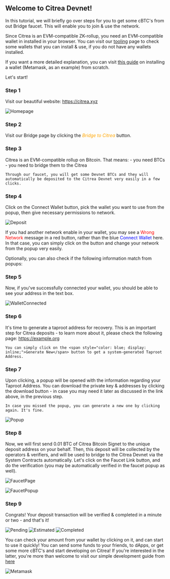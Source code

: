 
## Welcome to Citrea Devnet!

In this tutorial, we will briefly go over steps for you to get some cBTC's from out Bridge faucet. This will enable you to join & use the network. 

Since Citrea is an EVM-compatible ZK-rollup, you need an EVM-compatible wallet in installed in your browser. You can visit our [tooling](https://docs.citrea.xyz/users/user-tooling) page to check some wallets that you can install & use, if you do not have any wallets installed.

If you want a more detailed explanation, you can visit [this guide](install-a-wallet.md) on installing a wallet (Metamask, as an example) from scratch. 

Let's start!

### Step 1

Visit our beautiful website: https://citrea.xyz

![Homepage](/.gitbook/assets/user/1Homepage.png)

### Step 2

Visit our Bridge page by clicking the <span style="color: orange; display: inline;">*Bridge to Citrea*</span> button.

### Step 3

Citrea is an EVM-compatible rollup on Bitcoin. That means: 
    - you need BTCs
    - you need to bridge them to the Citrea

    Through our faucet, you will get some Devnet BTCs and they will automatically be deposited to the Citrea Devnet very easily in a few clicks.

### Step 4 

Click on the Connect Wallet button, pick the wallet you want to use from the popup, then give necessary permissions to network. 

![Deposit](/.gitbook/assets/user/2Deposit.png)

If you had another network enable in your wallet, you may see a <span style="color: red; display: inline;">Wrong Network</span> message in a red button, rather than the blue <span style="color: blue; display: inline;">Connect Wallet</span> here. In that case, you can simply click on the button and change your network from the popup very easily.

Optionally, you can also check if the following information match from popups:

<!-- >
> **Network name** \
> Citrea Devnet 
> 
> **Network URL** \
> https://rpc.devnet.citrea.xyz
> 
> **Chain ID** \
> 62298
>
> **Currency symbol** \
> cBTC
>
> **Block explorer URL** \
> https://explorer.devnet.citrea.xyz
> -->

### Step 5

Now, if you've successfully connected your wallet, you should be able to see your address in the text box.

![WalletConnected](/.gitbook/assets/user/3WalletConnected.png)

### Step 6

It's time to generate a taproot address for recovery. This is an important step for Citrea deposits - to learn more about it, please check the following page: https://example.org

    You can simply click on the <span style="color: blue; display: inline;">Generate New</span> button to get a system-generated Taproot Address.

### Step 7

Upon clicking, a popup will be opened with the information regarding your Taproot Address. You can download the private key & addresses by clicking the download button - in case you may need it later as discussed in the link above, in the previous step.

    In case you missed the popup, you can generate a new one by clicking again. It's fine.

![Popup](/.gitbook/assets/user/4Popup.png)

### Step 8

Now, we will first send 0.01 BTC of Citrea Bitcoin Signet to the unique deposit address on your behalf. Then, this deposit will be collected by the operators & verifiers, and will be used to bridge to the Citrea Devnet via the System Contracts automatically. Let's click on the Faucet Link button, and do the verification (you may be automatically verified in the faucet popup as well).

![FaucetPage](/.gitbook/assets/user/5FaucetPage.png)

![FaucetPopup](/.gitbook/assets/user/6FaucetPopup.png)

### Step 9

Congrats! Your deposit transaction will be verified & completed in a minute or two - and that's it! 

![Pending](/.gitbook/assets/user/7Pending.png)
![Estimated](/.gitbook/assets/user/8Estimated.png)
![Completed](/.gitbook/assets/user/9Completed.png)

You can check your amount from your wallet by clicking on it, and can start to use it quickly! You can send some funds to your friends, to dApps, or get some more cBTC's and start developing on Citrea! If you're interested in the latter, you're more than welcome to visit our simple development guide from [here](/developer-documentation/deployment-guide/README.md)

![Metamask](/.gitbook/assets/user/10Metamask.png)
